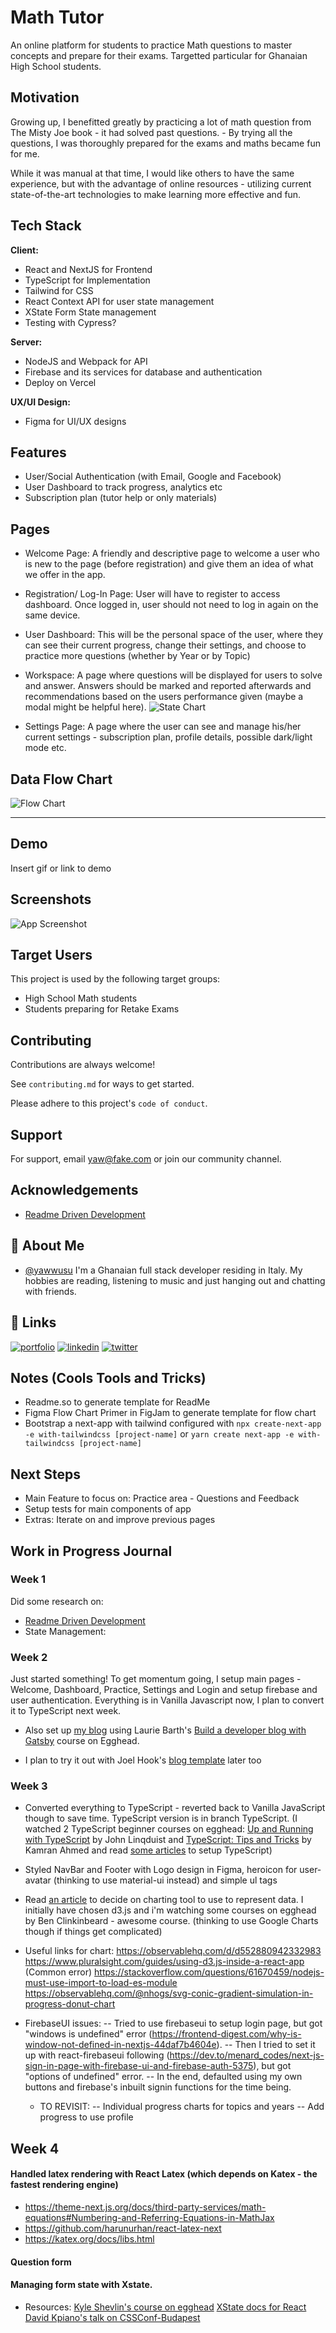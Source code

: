 <!-- ![Logo](https://dev-to-uploads.s3.amazonaws.com/uploads/articles/th5xamgrr6se0x5ro4g6.png) -->

# Math Tutor

An online platform for students to practice Math questions to master concepts and prepare for their exams. Targetted particular for Ghanaian High School students.

## Motivation

Growing up, I benefitted greatly by practicing a lot of math question from The Misty Joe book - it had solved past questions. - By trying all the questions, I was thoroughly prepared for the exams and maths became fun for me.

While it was manual at that time, I would like others to have the same experience, but with the advantage of online resources - utilizing current state-of-the-art technologies to make learning more effective and fun.

## Tech Stack

**Client:**

- React and NextJS for Frontend
- TypeScript for Implementation
- Tailwind for CSS
- React Context API for user state management
- XState Form State management
- Testing with Cypress?

**Server:**

- NodeJS and Webpack for API
- Firebase and its services for database and authentication
- Deploy on Vercel

**UX/UI Design:**

- Figma for UI/UX designs

## Features

- User/Social Authentication (with Email, Google and Facebook)
- User Dashboard to track progress, analytics etc
- Subscription plan (tutor help or only materials)

## Pages

- Welcome Page: A friendly and descriptive page to welcome a user who is new to the page (before registration) and give them an idea of what we offer in the app.

- Registration/ Log-In Page: User will have to register to access dashboard. Once logged in, user should not need to log in again on the same device.

- User Dashboard: This will be the personal space of the user, where they can see their current progress, change their settings, and choose to practice more questions (whether by Year or by Topic)

- Workspace: A page where questions will be displayed for users to solve and answer. Answers should be marked and reported afterwards and recommendations based on the users performance given (maybe a modal might be helpful here).
  ![State Chart](https://github.com/yawwusu/MathTutor/blob/master/StateChart.png?raw=true)

- Settings Page: A page where the user can see and manage his/her current settings - subscription plan, profile details, possible dark/light mode etc.

## Data Flow Chart

![Flow Chart](https://github.com/yawwusu/MathTutor/blob/master/FlowChart.png?raw=true)

---

## Demo

Insert gif or link to demo

## Screenshots

![App Screenshot](https://github.com/[username]/[reponame]/blob/[branch]/image.jpg?raw=true)

## Target Users

This project is used by the following target groups:

- High School Math students
- Students preparing for Retake Exams

## Contributing

Contributions are always welcome!

See `contributing.md` for ways to get started.

Please adhere to this project's `code of conduct`.

## Support

For support, email yaw@fake.com or join our community channel.

## Acknowledgements

- [Readme Driven Development](https://tom.preston-werner.com/2010/08/23/readme-driven-development.html)

## 🚀 About Me

- [@yawwusu](https://www.github.com/yawwusu)
  I'm a Ghanaian full stack developer residing in Italy. My hobbies are reading, listening to music and just hanging out and chatting with friends.

## 🔗 Links

[![portfolio](https://img.shields.io/badge/my_portfolio-000?style=for-the-badge&logo=ko-fi&logoColor=white)](https://yaw-blog.vercel.app/)
[![linkedin](https://img.shields.io/badge/linkedin-0A66C2?style=for-the-badge&logo=linkedin&logoColor=white)](https://www.linkedin.com/)
[![twitter](https://img.shields.io/badge/twitter-1DA1F2?style=for-the-badge&logo=twitter&logoColor=white)](https://twitter.com/)

## Notes (Cools Tools and Tricks)

- Readme.so to generate template for ReadMe
- Figma Flow Chart Primer in FigJam to generate template for flow chart
- Bootstrap a next-app with tailwind configured with `npx create-next-app -e with-tailwindcss [project-name]` or `yarn create next-app -e with-tailwindcss [project-name]`

## Next Steps

- Main Feature to focus on: Practice area - Questions and Feedback
- Setup tests for main components of app
- Extras: Iterate on and improve previous pages

## Work in Progress Journal

### Week 1

Did some research on:

- [Readme Driven Development](https://tom.preston-werner.com/2010/08/23/readme-driven-development.html)
- State Management:

### Week 2

Just started something! To get momentum going, I setup main pages - Welcome, Dashboard, Practice, Settings and Login and setup firebase and user authentication.
Everything is in Vanilla Javascript now, I plan to convert it to TypeScript next week.

- Also set up [my blog](https://yaw-blog.vercel.app) using Laurie Barth's [Build a developer blog with Gatsby](https://egghead.io/courses/build-a-developer-blog-with-gatsby-bd96) course on Egghead.

- I plan to try it out with Joel Hook's [blog template](https://github.com/joelhooks/next-typescript-tailwind-mdx-starter) later too

### Week 3

- Converted everything to TypeScript - reverted back to Vanilla JavaScript though to save time. TypeScript version is in branch TypeScript. (I watched 2 TypeScript beginner courses on egghead: [Up and Running with TypeScript](https://egghead.io/courses/up-and-running-with-typescript) by John Linqduist and [TypeScript: Tips and Tricks](https://egghead.io/courses/typescript-tips-and-tricks-20c4) by Kamran Ahmed and read [some articles](https://dev.to/waldo/next-js-typescript-tailwind-css-project-setup-4kcj) to setup TypeScript)

- Styled NavBar and Footer with Logo design in Figma, heroicon for user-avatar (thinking to use material-ui instead) and simple ul tags

- Read [an article](https://www.udacity.com/blog/2016/03/12-best-charting-libraries-for-web-developers.html) to decide on charting tool to use to represent data. I initially have chosen d3.js and i'm watching some courses on egghead by Ben Clinkinbeard - awesome course. (thinking to use Google Charts though if things get complicated)

- Useful links for chart:
  https://observablehq.com/d/d552880942332983
  https://www.pluralsight.com/guides/using-d3.js-inside-a-react-app
  (Common error) https://stackoverflow.com/questions/61670459/nodejs-must-use-import-to-load-es-module
  https://observablehq.com/@nhogs/svg-conic-gradient-simulation-in-progress-donut-chart

- FirebaseUI issues:
  -- Tried to use firebaseui to setup login page, but got "windows is undefined" error (https://frontend-digest.com/why-is-window-not-defined-in-nextjs-44daf7b4604e).
  -- Then I tried to set it up with react-firebaseui following (https://dev.to/menard_codes/next-js-sign-in-page-with-firebase-ui-and-firebase-auth-5375), but got "options of undefined" error.
  -- In the end, defaulted using my own buttons and firebase's inbuilt signin functions for the time being.

  - TO REVISIT:
    -- Individual progress charts for topics and years
    -- Add progress to use profile

## Week 4

#### Handled latex rendering with React Latex (which depends on Katex - the fastest rendering engine)

- https://theme-next.js.org/docs/third-party-services/math-equations#Numbering-and-Referring-Equations-in-MathJax
- https://github.com/harunurhan/react-latex-next
- https://katex.org/docs/libs.html

#### Question form

#### Managing form state with Xstate.

- Resources:
  [Kyle Shevlin's course on egghead]()
  [XState docs for React](https://xstate.js.org/docs/recipes/react.html#hooks)
  [David Kpiano's talk on CSSConf-Budapest](https://youtu.be/0cqeGeC98MA)
